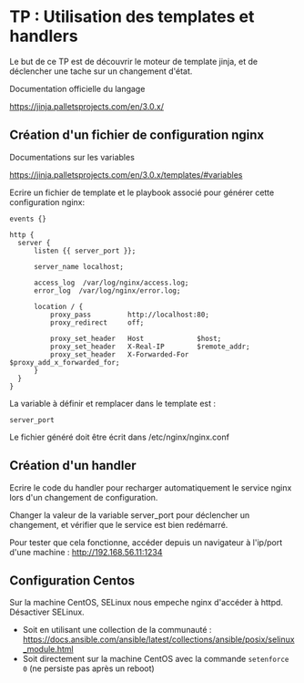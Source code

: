 # TP : Utilisation des templates et handlers

Le but de ce TP est de découvrir le moteur de template jinja, et de déclencher une tache sur un changement d'état.

Documentation officielle du langage

https://jinja.palletsprojects.com/en/3.0.x/

## Création d'un fichier de configuration nginx

Documentations sur les variables

https://jinja.palletsprojects.com/en/3.0.x/templates/#variables

Ecrire un fichier de template et le playbook associé pour générer cette configuration nginx:

```
events {}

http {
  server {
      listen {{ server_port }};

      server_name localhost;

      access_log  /var/log/nginx/access.log;
      error_log  /var/log/nginx/error.log;

      location / {
          proxy_pass         http://localhost:80;
          proxy_redirect     off;

          proxy_set_header   Host             $host;
          proxy_set_header   X-Real-IP        $remote_addr;
          proxy_set_header   X-Forwarded-For  $proxy_add_x_forwarded_for;
      }
  }
}
```

La variable à définir et remplacer dans le template est :

```
server_port
``` 

Le fichier généré doit être écrit dans /etc/nginx/nginx.conf


## Création d'un handler

Ecrire le code du handler pour recharger automatiquement le service nginx lors d'un changement de configuration.

Changer la valeur de la variable server_port pour déclencher un changement, et vérifier que le service est bien redémarré.

Pour tester que cela fonctionne, accéder depuis un navigateur à l'ip/port d'une machine : http://192.168.56.11:1234

## Configuration Centos

Sur la machine CentOS, SELinux nous empeche nginx d'accéder à httpd. Désactiver SELinux.

- Soit en utilisant une collection de la communauté : https://docs.ansible.com/ansible/latest/collections/ansible/posix/selinux_module.html
- Soit directement sur la machine CentOS avec la commande `setenforce 0` (ne persiste pas après un reboot)